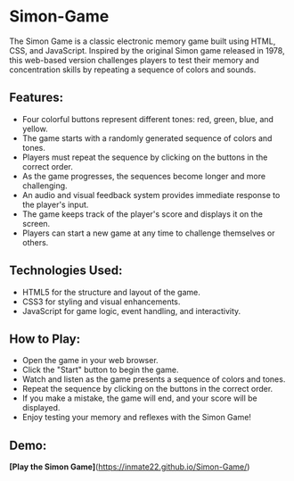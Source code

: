 # Simon-Game #
The Simon Game is a classic electronic memory game built using HTML, CSS, and JavaScript. Inspired by the original Simon game released in 1978, this web-based version challenges players to test their memory and concentration skills by repeating a sequence of colors and sounds.

## Features: ##
* Four colorful buttons represent different tones: red, green, blue, and yellow.
* The game starts with a randomly generated sequence of colors and tones.
* Players must repeat the sequence by clicking on the buttons in the correct order.
* As the game progresses, the sequences become longer and more challenging.
* An audio and visual feedback system provides immediate response to the player's input.
* The game keeps track of the player's score and displays it on the screen.
* Players can start a new game at any time to challenge themselves or others.
## Technologies Used: ##
* HTML5 for the structure and layout of the game.
* CSS3 for styling and visual enhancements.
* JavaScript for game logic, event handling, and interactivity.
## How to Play: ##
* Open the game in your web browser.
* Click the "Start" button to begin the game.
* Watch and listen as the game presents a sequence of colors and tones.
* Repeat the sequence by clicking on the buttons in the correct order.
* If you make a mistake, the game will end, and your score will be displayed.
* Enjoy testing your memory and reflexes with the Simon Game!

## Demo: ##
**[Play the Simon Game]**(https://inmate22.github.io/Simon-Game/)
